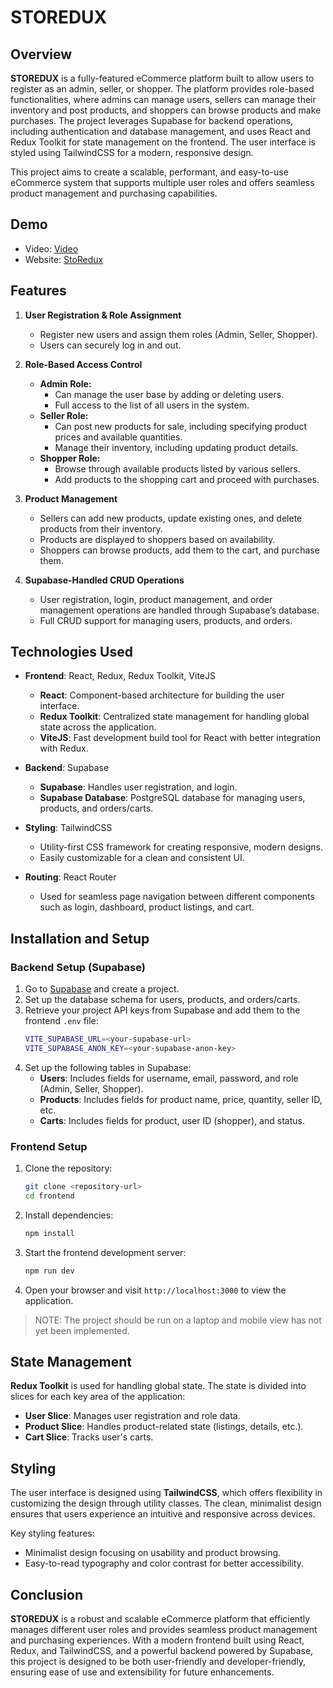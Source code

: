 # STOREDUX

## Overview

**STOREDUX** is a fully-featured eCommerce platform built to allow users to register as an admin, seller, or shopper. The platform provides role-based functionalities, where admins can manage users, sellers can manage their inventory and post products, and shoppers can browse products and make purchases. The project leverages Supabase for backend operations, including authentication and database management, and uses React and Redux Toolkit for state management on the frontend. The user interface is styled using TailwindCSS for a modern, responsive design.

This project aims to create a scalable, performant, and easy-to-use eCommerce system that supports multiple user roles and offers seamless product management and purchasing capabilities.

## Demo

- Video: [Video](https://www.loom.com/share/9b5711ecf89e4060a10277d2ff57f9b8?sid=29d11325-20fb-41e6-bf42-df306dcf7b2c)
- Website: [StoRedux](https://storedux-ten.vercel.app/)

## Features

1. **User Registration & Role Assignment**  
   - Register new users and assign them roles (Admin, Seller, Shopper).
   - Users can securely log in and out.

2. **Role-Based Access Control**
   - **Admin Role:**
     - Can manage the user base by adding or deleting users.
     - Full access to the list of all users in the system.
   - **Seller Role:**
     - Can post new products for sale, including specifying product prices and available quantities.
     - Manage their inventory, including updating product details.
   - **Shopper Role:**
     - Browse through available products listed by various sellers.
     - Add products to the shopping cart and proceed with purchases.

3. **Product Management**
   - Sellers can add new products, update existing ones, and delete products from their inventory.
   - Products are displayed to shoppers based on availability.
   - Shoppers can browse products, add them to the cart, and purchase them.

4. **Supabase-Handled CRUD Operations**
   - User registration, login, product management, and order management operations are handled through Supabase’s database.
   - Full CRUD support for managing users, products, and orders.


## Technologies Used

- **Frontend**: React, Redux, Redux Toolkit, ViteJS
  - **React**: Component-based architecture for building the user interface.
  - **Redux Toolkit**: Centralized state management for handling global state across the application.
  - **ViteJS**: Fast development build tool for React with better integration with Redux.
  
- **Backend**: Supabase
  - **Supabase**: Handles user registration, and login.
  - **Supabase Database**: PostgreSQL database for managing users, products, and orders/carts.

- **Styling**: TailwindCSS
  - Utility-first CSS framework for creating responsive, modern designs.
  - Easily customizable for a clean and consistent UI.
  
- **Routing**: React Router
  - Used for seamless page navigation between different components such as login, dashboard, product listings, and cart.


## Installation and Setup

### Backend Setup (Supabase)

1. Go to [Supabase](https://supabase.com/) and create a project.
2. Set up the database schema for users, products, and orders/carts.
3. Retrieve your project API keys from Supabase and add them to the frontend `.env` file:
   ```bash
   VITE_SUPABASE_URL=<your-supabase-url>
   VITE_SUPABASE_ANON_KEY=<your-supabase-anon-key>
   ```
4. Set up the following tables in Supabase:
   - **Users**: Includes fields for username, email, password, and role (Admin, Seller, Shopper).
   - **Products**: Includes fields for product name, price, quantity, seller ID, etc.
   - **Carts**: Includes fields for product, user ID (shopper), and status.

### Frontend Setup

1. Clone the repository:
   ```bash
   git clone <repository-url>
   cd frontend
   ```

2. Install dependencies:
   ```bash
   npm install
   ```

3. Start the frontend development server:
   ```bash
   npm run dev
   ```

4. Open your browser and visit `http://localhost:3000` to view the application.


  > NOTE: The project should be run on a laptop and mobile view has not yet been implemented.


## State Management

**Redux Toolkit** is used for handling global state. The state is divided into slices for each key area of the application:
- **User Slice**: Manages user registration and role data.
- **Product Slice**: Handles product-related state (listings, details, etc.).
- **Cart Slice**: Tracks user's carts.


## Styling

The user interface is designed using **TailwindCSS**, which offers flexibility in customizing the design through utility classes. The clean, minimalist design ensures that users experience an intuitive and responsive across devices.

Key styling features:
- Minimalist design focusing on usability and product browsing.
- Easy-to-read typography and color contrast for better accessibility.

## Conclusion

**STOREDUX** is a robust and scalable eCommerce platform that efficiently manages different user roles and provides seamless product management and purchasing experiences. With a modern frontend built using React, Redux, and TailwindCSS, and a powerful backend powered by Supabase, this project is designed to be both user-friendly and developer-friendly, ensuring ease of use and extensibility for future enhancements.
